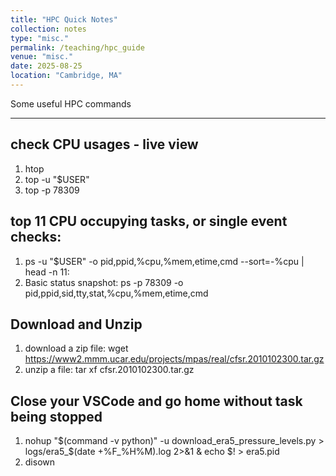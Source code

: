 ```yaml
---
title: "HPC Quick Notes"
collection: notes
type: "misc."
permalink: /teaching/hpc_guide
venue: "misc."
date: 2025-08-25
location: "Cambridge, MA"
---
```


Some useful HPC commands

---

## check CPU usages - live view
1. htop
2. top -u "$USER"
3. top -p 78309

## top 11 CPU occupying tasks, or single event checks:
1. ps -u "$USER" -o pid,ppid,%cpu,%mem,etime,cmd --sort=-%cpu | head -n 11:
2. Basic status snapshot: ps -p 78309 -o pid,ppid,sid,tty,stat,%cpu,%mem,etime,cmd

## Download and Unzip
1. download a zip file: wget https://www2.mmm.ucar.edu/projects/mpas/real/cfsr.2010102300.tar.gz
2. unzip a file: tar xf cfsr.2010102300.tar.gz

## Close your VSCode and go home without task being stopped
1. nohup "$(command -v python)" -u download_era5_pressure_levels.py   > logs/era5_$(date +%F_%H%M).log 2>&1 & echo $! > era5.pid
2. disown

